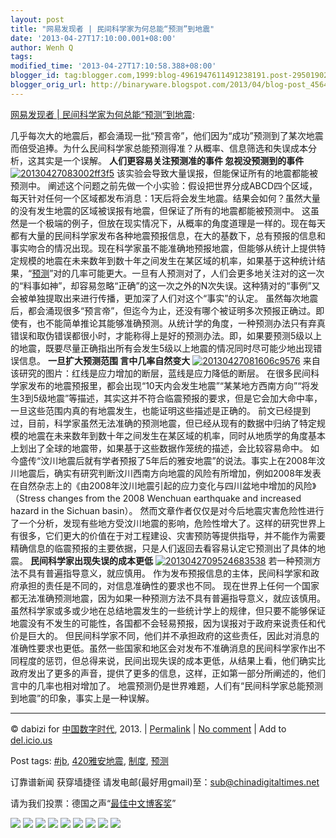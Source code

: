 ```yaml
---
layout: post
title: "网易发现者 | 民间科学家为何总能“预测”到地震"
date: '2013-04-27T17:10:00.001+08:00'
author: Wenh Q
tags:
modified_time: '2013-04-27T17:10:58.388+08:00'
blogger_id: tag:blogger.com,1999:blog-4961947611491238191.post-2950190228307772437
blogger_orig_url: http://binaryware.blogspot.com/2013/04/blog-post_4564.html
---
```


[网易发现者 |
民间科学家为何总能“预测”到地震](http://feedproxy.google.com/~r/chinagfwblog/~3/-Kgfb8FEuyI/):

几乎每次大的地震后，都会涌现一批“预言帝”，他们因为“成功”预测到了某次地震而倍受追捧。为什么民间科学家总能预测得准？从概率、信息筛选和失误成本分析，这其实是一个误解。
**人们更容易关注预测准的事件 忽视没预测到的事件**
[![20130427083002ff3f5](https://kexueshangwang.info/chinese/files/2013/04/20130427083002ff3f5.jpg)](https://kexueshangwang.info/chinese/files/2013/04/20130427083002ff3f5.jpg)
该实验会导致大量误报，但能保证所有的地震都能被预测中。
阐述这个问题之前先做一个小实验：假设把世界分成ABCD四个区域，每天针对任何一个区域都发布消息：1天后将会发生地震。结果会如何？虽然大量的没有发生地震的区域被误报有地震，但保证了所有的地震都能被预测中。
这虽然是一个极端的例子，但放在现实情况下，从概率的角度道理是一样的。现在每天都有大量的民间科学家发布各种地震预报信息，在大的基数下，总有预报的信息和事实吻合的情况出现。现在科学家虽不能准确地预报地震，但能够从统计上提供特定规模的地震在未来数年到数十年之间发生在某区域的机率，如果基于这种统计结果，“[预测](https://kexueshangwang.info/chinese/tag/%e9%a2%84%e6%b5%8b/?category=10466 "标签 预测 下的日志")”对的几率可能更大。一旦有人预测对了，人们会更多地关注对的这一次的“料事如神”，却容易忽略“正确”的这一次之外的N次失误。这种猜对的“事例”又会被单独提取出来进行传播，更加深了人们对这个“事实”的认定。
虽然每次地震后，都会涌现很多“预言帝”，但迄今为止，还没有哪个被证明多次预报正确过。即使有，也不能简单推论其能够准确预测。从统计学的角度，一种预测办法只有弃真错误和取伪错误都很小时，才能称得上是好的预测办法。即，如果要预测5级以上的地震，既要尽量正确指出所有会发生5级以上地震的情况同时尽可能少地出现错误信息。
**一旦扩大预测范围 言中几率自然变大**
[![20130427081606c9576](https://kexueshangwang.info/chinese/files/2013/04/20130427081606c9576.jpg)](https://kexueshangwang.info/chinese/files/2013/04/20130427081606c9576.jpg)
来自该研究的图片：红线是应力增加的断层，蓝线是应力降低的断层。
在很多民间科学家发布的地震预报里，都会出现“10天内会发生地震”“某某地方西南方向”“将发生3到5级地震”等描述，其实这并不符合临震预报的要求，但是它会加大命中率，一旦这些范围内真的有地震发生，也能证明这些描述是正确的。
前文已经提到过，目前，科学家虽然无法准确的预测地震，但已经从现有的数据中归纳了特定规模的地震在未来数年到数十年之间发生在某区域的机率，同时从地质学的角度基本上划出了全球的地震带，如果基于这些数据作笼统的描述，会比较容易命中。
如今盛传“汶川地震后就有学者预报了5年后的雅安地震”的说法。事实上在2008年汶川地震后，确实有研究判断汶川西南方向地震的风险有所增加，例如2008年发表在自然杂志上的《由2008年汶川地震引起的应力变化与四川盆地中增加的风险》（Stress
changes from the 2008 Wenchuan earthquake and increased hazard in the
Sichuan basin）。
然而文章作者仅仅是对今后地震灾害危险性进行了一个分析，发现有些地方受汶川地震的影响，危险性增大了。这样的研究世界上有很多，它们更大的价值在于对工程建设、灾害预防等提供指导，并不能作为需要精确信息的临震预报的主要依据，只是人们返回去看容易认定它预测出了具体的地震。
**民间科学家出现失误的成本更低**
[![2013042709524683538](https://kexueshangwang.info/chinese/files/2013/04/2013042709524683538.jpg)](https://kexueshangwang.info/chinese/files/2013/04/2013042709524683538.jpg)
若一种预测方法不具有普遍指导意义，就应慎用。
作为发布预报信息的主体，民间科学家和政府承担的责任是不同的，对信息准确性的要求也不同。
现在世界上任何一个国家都无法准确预测地震，因为如果一种预测方法不具有普遍指导意义，就应该慎用。虽然科学家或多或少地在总结地震发生的一些统计学上的规律，但只要不能够保证地震没有不发生的可能性，各国都不会轻易预报，因为误报对于政府来说责任和代价是巨大的。
但民间科学家不同，他们并不承担政府的这些责任，因此对消息的准确性要求也更低。虽然一些国家和地区会对发布不准确消息的民间科学家作出不同程度的惩罚，但总得来说，民间出现失误的成本更低，从结果上看，他们确实比政府发出了更多的声音，提供了更多的信息，这样，正如第一部分所阐述的，他们言中的几率也相对增加了。
地震预测仍是世界难题，人们有“民间科学家总能预测到地震”的印象，事实上是一种误解。


* * * * *

© dabizi for [中国数字时代](https://kexueshangwang.info/chinese), 2013.
|
[Permalink](https://kexueshangwang.info/chinese/2013/04/%e7%bd%91%e6%98%93%e5%8f%91%e7%8e%b0%e8%80%85-%e6%b0%91%e9%97%b4%e7%a7%91%e5%ad%a6%e5%ae%b6%e4%b8%ba%e4%bd%95%e6%80%bb%e8%83%bd%e9%a2%84%e6%b5%8b%e5%88%b0%e5%9c%b0%e9%9c%87/)
|
[No
comment](https://kexueshangwang.info/chinese/2013/04/%e7%bd%91%e6%98%93%e5%8f%91%e7%8e%b0%e8%80%85-%e6%b0%91%e9%97%b4%e7%a7%91%e5%ad%a6%e5%ae%b6%e4%b8%ba%e4%bd%95%e6%80%bb%e8%83%bd%e9%a2%84%e6%b5%8b%e5%88%b0%e5%9c%b0%e9%9c%87/#comments)
|
Add to
[del.icio.us](http://del.icio.us/post?url=https://kexueshangwang.info/chinese/2013/04/%e7%bd%91%e6%98%93%e5%8f%91%e7%8e%b0%e8%80%85-%e6%b0%91%e9%97%b4%e7%a7%91%e5%ad%a6%e5%ae%b6%e4%b8%ba%e4%bd%95%e6%80%bb%e8%83%bd%e9%a2%84%e6%b5%8b%e5%88%b0%e5%9c%b0%e9%9c%87/&title=%E7%BD%91%E6%98%93%E5%8F%91%E7%8E%B0%E8%80%85%20%7C%20%E6%B0%91%E9%97%B4%E7%A7%91%E5%AD%A6%E5%AE%B6%E4%B8%BA%E4%BD%95%E6%80%BB%E8%83%BD%E2%80%9C%E9%A2%84%E6%B5%8B%E2%80%9D%E5%88%B0%E5%9C%B0%E9%9C%87)


Post tags:
[#jb](https://kexueshangwang.info/chinese/tag/jb/?category=10466),
[420雅安地震](https://kexueshangwang.info/chinese/tag/420%e9%9b%85%e5%ae%89%e5%9c%b0%e9%9c%87/?category=10466),
[制度](https://kexueshangwang.info/chinese/tag/%e5%88%b6%e5%ba%a6/?category=10466),
[预测](https://kexueshangwang.info/chinese/tag/%e9%a2%84%e6%b5%8b/?category=10466)

订靠谱新闻 获穿墙捷径
请发电邮(最好用gmail)至：sub@chinadigitaltimes.net

请为我们投票：德国之声“[最佳中文博客奖](https://thebobs.com/chinese/category/2013/best-blog-chinese-2013/)”


[![](http://feeds.feedburner.com/~ff/chinagfwblog?d=yIl2AUoC8zA)](http://feeds.feedburner.com/~ff/chinagfwblog?a=-Kgfb8FEuyI:RZ37uQF78lc:yIl2AUoC8zA)
[![](http://feeds.feedburner.com/~ff/chinagfwblog?i=-Kgfb8FEuyI:RZ37uQF78lc:-BTjWOF_DHI)](http://feeds.feedburner.com/~ff/chinagfwblog?a=-Kgfb8FEuyI:RZ37uQF78lc:-BTjWOF_DHI)
[![](http://feeds.feedburner.com/~ff/chinagfwblog?i=-Kgfb8FEuyI:RZ37uQF78lc:F7zBnMyn0Lo)](http://feeds.feedburner.com/~ff/chinagfwblog?a=-Kgfb8FEuyI:RZ37uQF78lc:F7zBnMyn0Lo)
[![](http://feeds.feedburner.com/~ff/chinagfwblog?i=-Kgfb8FEuyI:RZ37uQF78lc:V_sGLiPBpWU)](http://feeds.feedburner.com/~ff/chinagfwblog?a=-Kgfb8FEuyI:RZ37uQF78lc:V_sGLiPBpWU)
[![](http://feeds.feedburner.com/~ff/chinagfwblog?d=qj6IDK7rITs)](http://feeds.feedburner.com/~ff/chinagfwblog?a=-Kgfb8FEuyI:RZ37uQF78lc:qj6IDK7rITs)
[![](http://feeds.feedburner.com/~ff/chinagfwblog?d=l6gmwiTKsz0)](http://feeds.feedburner.com/~ff/chinagfwblog?a=-Kgfb8FEuyI:RZ37uQF78lc:l6gmwiTKsz0)
[![](http://feeds.feedburner.com/~ff/chinagfwblog?i=-Kgfb8FEuyI:RZ37uQF78lc:gIN9vFwOqvQ)](http://feeds.feedburner.com/~ff/chinagfwblog?a=-Kgfb8FEuyI:RZ37uQF78lc:gIN9vFwOqvQ)
[![](http://feeds.feedburner.com/~ff/chinagfwblog?d=TzevzKxY174)](http://feeds.feedburner.com/~ff/chinagfwblog?a=-Kgfb8FEuyI:RZ37uQF78lc:TzevzKxY174)
![](http://feeds.feedburner.com/~r/chinagfwblog/~4/-Kgfb8FEuyI)
